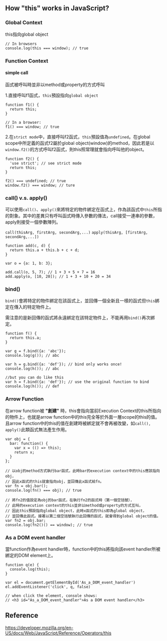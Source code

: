 ## How "this" works in JavaScript?

### Global Context
this指向global object

```JS
// In browsers
console.log(this === window); // true
```

### Function Context
#### simple call
函式被呼叫時並非以method或property的方式呼叫

1.直接呼叫f1函式，`this`預設指向`global object`

```JS
function f1() {
  return this;
}

// In a browser:
f1() === window; // true
```

2.在`strict mode`中，直接呼叫f2函式，`this`預設值為`undefined`。在global scope中所定義的函式f2屬於global object(window)的method，因此若是以`window.f2()`的方式呼叫f2函式，則this照常理就會指向呼叫他的object。

```JS
function f2() {
  'use strict'; // see strict mode
  return this;
}

f2() === undefined; // true
window.f2() === window; // ture
```

### call() v.s. apply()
可以使用`call()`、`apply()`來將特定的物件綁定在函式上，作為該函式中`this`所指的對象。其中的差異只有呼叫函式時傳入參數的傳法，call接受一連串的參數，apply則接受一個參數陣列。

`call(thisArg, firstArg, secondArg,...)`
`apply(thisArg, [firstArg, secondArg,...])`

```JS
function add(c, d) {
  return this.a + this.b + c + d;
}

var o = {a: 1, b: 3};

add.call(o, 5, 7); // 1 + 3 + 5 + 7 = 16
add.apply(o, [10, 20]); // 1 + 3 + 10 + 20 = 34
```

### bind()
`bind()`會將特定的物件綁定在該函式上，並回傳一個全新且一樣的函式但`this`綁定在傳入的特定物件上。

需注意的是新回傳的函式將永遠綁定在該特定物件上，不能再用`bind()`再次綁定。

```JS
function f() {
  return this.a;
}

var g = f.bind({a: 'abc'});
console.log(g()); // abc

var h = g.bind({a: 'def'}); // bind only works once!
console.log(h()); // abc

//but you can do like this
var h = f.bind({a: 'def'}); // use the original function to bind
console.log(h()); // def
```

### Arrow Function
在arrow function被 **"創建"** 時，this會指向當前Execution Context的this所指向的物件上，也就是arrow function中的this完全等於外面一層scope的this的值。且arrow function中的this的值在創建時被綁定就不會再被改變，如`call(), apply()`此類函式無法產生作用。

```JS
var obj = {
  bar: function() {
    var x = (() => this);
    return x;
  }
};

// 以obj的method方式執行bar函式，此時bar的execution context中的this應該指向obj，
// 因此x函式的this就會指向obj，並回傳此x函式給fn。
var fn = obj.bar();
console.log(fn() === obj); // true

// 將fn2的值設定為obj的bar函式，在執行fn2的函式時（第一個空括號），
// 此時的execution context的this並非以method或property的方式互叫，
// 因此this預設指向global object，此時x函式的this即為global object，
// 並回傳此函式。接著以第二個空括號執行此回傳的函式，就會得到global object的值。
var fn2 = obj.bar;
console.log(fn2()() == window); // true
```

### As a DOM event handler
當function作為event handler時，function中的this將指向該event handler所被綁定的DOM element上。

```JS
function q(e) {
  console.log(this);
}

var el = document.getElementById('As_a_DOM_event_handler')
el.addEventListener('click', q, false)

// when click the element, console shows:
// <h3 id="As_a_DOM_event_handler">As a DOM event handler</h3>
```


## Reference
https://developer.mozilla.org/en-US/docs/Web/JavaScript/Reference/Operators/this
